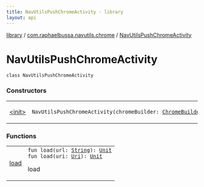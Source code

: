 ```yaml
---
title: NavUtilsPushChromeActivity - library
layout: api
---
```


<div class='api-docs-breadcrumbs'><a href="../../index.html">library</a> / <a href="../index.html">com.raphaelbussa.navutils.chrome</a> / <a href="./index.html">NavUtilsPushChromeActivity</a></div>

# NavUtilsPushChromeActivity

<div class="signature"><code><span class="keyword">class </span><span class="identifier">NavUtilsPushChromeActivity</span></code></div>

### Constructors

<table class="api-docs-table">
<tbody>
<tr>
<td markdown="1">

<a href="-init-.html">&lt;init&gt;</a>


</td>
<td markdown="1">
<div class="signature"><code><span class="identifier">NavUtilsPushChromeActivity</span><span class="symbol">(</span><span class="parameterName" id="com.raphaelbussa.navutils.chrome.NavUtilsPushChromeActivity$<init>(com.raphaelbussa.navutils.chrome.ChromeBuilder)/chromeBuilder">chromeBuilder</span><span class="symbol">:</span>&nbsp;<a href="../-chrome-builder/index.html"><span class="identifier">ChromeBuilder</span></a><span class="symbol">)</span></code></div>

</td>
</tr>
</tbody>
</table>

### Functions

<table class="api-docs-table">
<tbody>
<tr>
<td markdown="1">

<a href="load.html">load</a>


</td>
<td markdown="1">
<div class="signature"><code><span class="keyword">fun </span><span class="identifier">load</span><span class="symbol">(</span><span class="parameterName" id="com.raphaelbussa.navutils.chrome.NavUtilsPushChromeActivity$load(kotlin.String)/url">url</span><span class="symbol">:</span>&nbsp;<a href="https://kotlinlang.org/api/latest/jvm/stdlib/kotlin/-string/index.html"><span class="identifier">String</span></a><span class="symbol">)</span><span class="symbol">: </span><a href="https://kotlinlang.org/api/latest/jvm/stdlib/kotlin/-unit/index.html"><span class="identifier">Unit</span></a></code></div>

<div class="signature"><code><span class="keyword">fun </span><span class="identifier">load</span><span class="symbol">(</span><span class="parameterName" id="com.raphaelbussa.navutils.chrome.NavUtilsPushChromeActivity$load(android.net.Uri)/uri">uri</span><span class="symbol">:</span>&nbsp;<a href="https://developer.android.com/reference/android/net/Uri.html"><span class="identifier">Uri</span></a><span class="symbol">)</span><span class="symbol">: </span><a href="https://kotlinlang.org/api/latest/jvm/stdlib/kotlin/-unit/index.html"><span class="identifier">Unit</span></a></code></div>

load


</td>
</tr>
</tbody>
</table>
